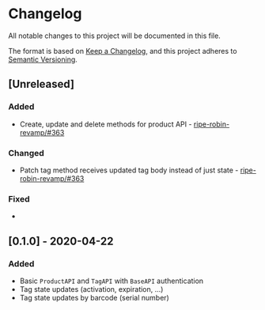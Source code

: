 # Changelog

All notable changes to this project will be documented in this file.

The format is based on [Keep a Changelog](https://keepachangelog.com/en/1.0.0/),
and this project adheres to [Semantic Versioning](https://semver.org/spec/v2.0.0.html).

## [Unreleased]

### Added

* Create, update and delete methods for product API - [ripe-robin-revamp/#363](https://github.com/ripe-tech/ripe-robin-revamp/issues/363)

### Changed

* Patch tag method receives updated tag body instead of just state - [ripe-robin-revamp/#363](https://github.com/ripe-tech/ripe-robin-revamp/issues/363)

### Fixed

*

## [0.1.0] - 2020-04-22

### Added

* Basic `ProductAPI` and `TagAPI` with `BaseAPI` authentication
* Tag state updates (activation, expiration, ...)
* Tag state updates by barcode (serial number)
